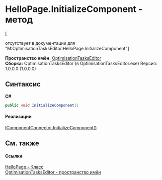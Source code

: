 # HelloPage.InitializeComponent - метод
 

\[<summary> отсутствует в документации для "M:OptimisationTasksEditor.HelloPage.InitializeComponent"\]

**Пространство имён:**&nbsp;<a href="N_OptimisationTasksEditor">OptimisationTasksEditor</a><br />**Сборка:**&nbsp;OptimisationTasksEditor (в OptimisationTasksEditor.exe) Версия: 1.0.0.0 (1.0.0.0)

## Синтаксис

**C#**<br />
``` C#
public void InitializeComponent()
```


#### Реализации
<a href="http://msdn2.microsoft.com/ru-ru/library/ms603526" target="_blank">IComponentConnector.InitializeComponent()</a><br />

## См. также


#### Ссылки
<a href="T_OptimisationTasksEditor_HelloPage">HelloPage - Класс</a><br /><a href="N_OptimisationTasksEditor">OptimisationTasksEditor - пространство имён</a><br />